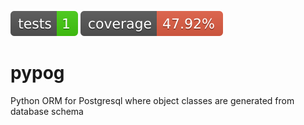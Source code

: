 ![Tests](/tests.svg)
![Coverage](/coverage.svg)
# pypog
Python ORM for Postgresql where object classes are generated from database schema

